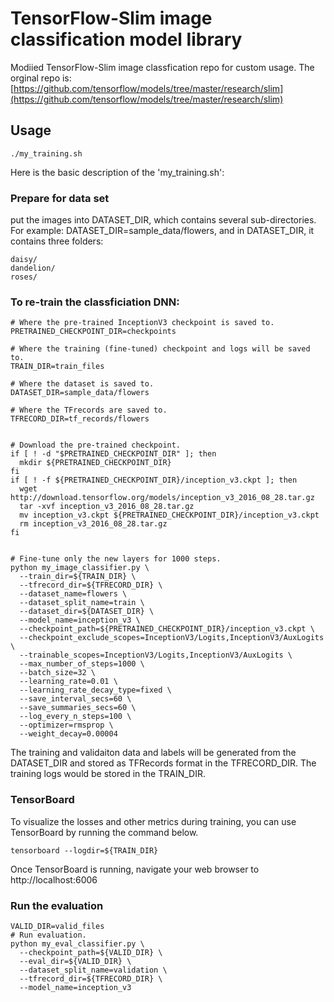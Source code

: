 # TensorFlow-Slim image classification model library

Modiied TensorFlow-Slim image classfication repo for custom usage. The orginal repo is:
[https://github.com/tensorflow/models/tree/master/research/slim](https://github.com/tensorflow/models/tree/master/research/slim)


## Usage

```
./my_training.sh
```

Here is the basic description of the 'my_training.sh':

### Prepare for data set
put the images into DATASET\_DIR, which contains several sub-directories. For example: DATASET_DIR=sample\_data/flowers, and in DATASET\_DIR, it contains three folders:

```
daisy/
dandelion/
roses/
```


### To re-train the classficiation DNN:

```
# Where the pre-trained InceptionV3 checkpoint is saved to.
PRETRAINED_CHECKPOINT_DIR=checkpoints

# Where the training (fine-tuned) checkpoint and logs will be saved to.
TRAIN_DIR=train_files

# Where the dataset is saved to.
DATASET_DIR=sample_data/flowers

# Where the TFrecords are saved to.
TFRECORD_DIR=tf_records/flowers


# Download the pre-trained checkpoint.
if [ ! -d "$PRETRAINED_CHECKPOINT_DIR" ]; then
  mkdir ${PRETRAINED_CHECKPOINT_DIR}
fi
if [ ! -f ${PRETRAINED_CHECKPOINT_DIR}/inception_v3.ckpt ]; then
  wget http://download.tensorflow.org/models/inception_v3_2016_08_28.tar.gz
  tar -xvf inception_v3_2016_08_28.tar.gz
  mv inception_v3.ckpt ${PRETRAINED_CHECKPOINT_DIR}/inception_v3.ckpt
  rm inception_v3_2016_08_28.tar.gz
fi


# Fine-tune only the new layers for 1000 steps.
python my_image_classifier.py \
  --train_dir=${TRAIN_DIR} \
  --tfrecord_dir=${TFRECORD_DIR} \
  --dataset_name=flowers \
  --dataset_split_name=train \
  --dataset_dir=${DATASET_DIR} \
  --model_name=inception_v3 \
  --checkpoint_path=${PRETRAINED_CHECKPOINT_DIR}/inception_v3.ckpt \
  --checkpoint_exclude_scopes=InceptionV3/Logits,InceptionV3/AuxLogits \
  --trainable_scopes=InceptionV3/Logits,InceptionV3/AuxLogits \
  --max_number_of_steps=1000 \
  --batch_size=32 \
  --learning_rate=0.01 \
  --learning_rate_decay_type=fixed \
  --save_interval_secs=60 \
  --save_summaries_secs=60 \
  --log_every_n_steps=100 \
  --optimizer=rmsprop \
  --weight_decay=0.00004
```

The training and validaiton data and labels will be generated from the DATASET\_DIR and stored as TFRecords format in the TFRECORD\_DIR.  The training logs would be stored in the TRAIN\_DIR.


### TensorBoard

To visualize the losses and other metrics during training, you can use TensorBoard by running the command below.

```
tensorboard --logdir=${TRAIN_DIR}
```

Once TensorBoard is running, navigate your web browser to http://localhost:6006



### Run the evaluation
```
VALID_DIR=valid_files
# Run evaluation.
python my_eval_classifier.py \
  --checkpoint_path=${VALID_DIR} \
  --eval_dir=${VALID_DIR} \
  --dataset_split_name=validation \
  --tfrecord_dir=${TFRECORD_DIR} \
  --model_name=inception_v3

```
